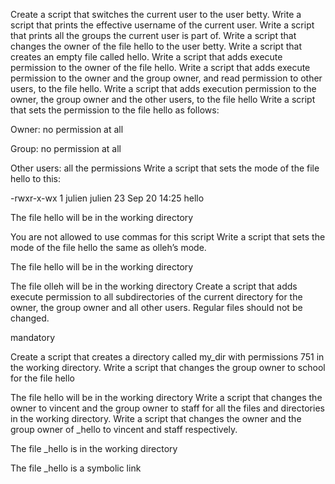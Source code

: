 Create a script that switches the current user to the user betty.
Write a script that prints the effective username of the current user.
Write a script that prints all the groups the current user is part of.
Write a script that changes the owner of the file hello to the user betty.
Write a script that creates an empty file called hello.
Write a script that adds execute permission to the owner of the file hello.
Write a script that adds execute permission to the owner and the group owner, and read permission to other users, to the file hello.
Write a script that adds execution permission to the owner, the group owner and the other users, to the file hello
Write a script that sets the permission to the file hello as follows:



Owner: no permission at all

Group: no permission at all

Other users: all the permissions
Write a script that sets the mode of the file hello to this:



-rwxr-x-wx 1 julien julien 23 Sep 20 14:25 hello

The file hello will be in the working directory

You are not allowed to use commas for this script
Write a script that sets the mode of the file hello the same as olleh’s mode.



The file hello will be in the working directory

The file olleh will be in the working directory
Create a script that adds execute permission to all subdirectories of the current directory for the owner, the group owner and all other users. Regular files should not be changed.


mandatory

Create a script that creates a directory called my_dir with permissions 751 in the working directory.
Write a script that changes the group owner to school for the file hello



The file hello will be in the working directory
Write a script that changes the owner to vincent and the group owner to staff for all the files and directories in the working directory.
Write a script that changes the owner and the group owner of _hello to vincent and staff respectively.



The file _hello is in the working directory

The file _hello is a symbolic link
